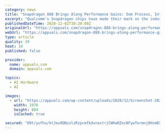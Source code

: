 ```yaml
---
category: news
title: "Snapdragon 888 Brings Along Performance Gains: 5nm Process, Integrated 5G Model, Better AI and Image Processing"
excerpt: "Qualcomm's Snapdragon chips have made their mark on the industry. Right now, most leading devices on the market are supporting these chipsets. Not to"
publishedDateTime: 2020-12-02T10:20:00Z
originalUrl: "https://appuals.com/snapdragon-888-brings-along-performance-gains-5nm-process-integrated-5g-model-better-ai-and-image-processing/"
webUrl: "https://appuals.com/snapdragon-888-brings-along-performance-gains-5nm-process-integrated-5g-model-better-ai-and-image-processing/"
type: article
quality: 19
heat: 19
published: false

provider:
  name: appuals.com
  domain: appuals.com

topics:
  - AI Hardware
  - AI

images:
  - url: "https://appuals.com/wp-content/uploads/2020/12/Screenshot-2020-12-02-at-10.27.04-AM.png"
    width: 1976
    height: 884
    isCached: true

secured: "D9t/yuYhu/ktJeu9QNzxlzRzpcmfkdvnostrjCWHaRZocNFywTermnjOHsmDXrKWUwAjgMOZUDuYxhDZIs4mIdn8FJDnTP5PxvALUv0LXtyacIhM+/1g18VzePEr0b5FSwa1O9U6T9jqVXtF9dantsm5xf90N7NgaK2Ll7/bkmCVvrvR746iI4PNrAB8B8MpsB7bPEhj1vJQbkzRbpsokKMwbv7QFPtX+VITuz4RsL/InD1FgD9tQ/yN4s+Qc2OA8USNw+Jwz2NJH9mJd4pyennu+BKW+tSN7/dac/lo9p22MmKXeYXNfWz7TgVDndvgka03+sSPEwGyRx/iS5tiMDOLcnNH0v/ifFFz9S44E1Q=;lc2mMxK+oKgNObCSyy8eZw=="
---
```


